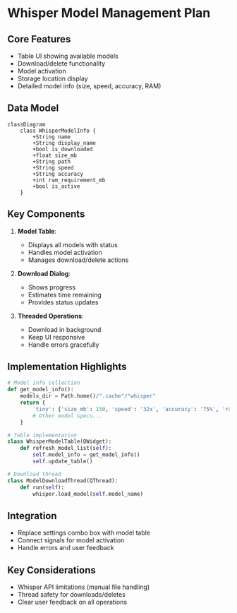# Whisper Model Management Plan

## Core Features
- Table UI showing available models
- Download/delete functionality
- Model activation
- Storage location display
- Detailed model info (size, speed, accuracy, RAM)

## Data Model
```mermaid
classDiagram
    class WhisperModelInfo {
        +String name
        +String display_name
        +bool is_downloaded
        +float size_mb
        +String path
        +String speed
        +String accuracy
        +int ram_requirement_mb
        +bool is_active
    }
```

## Key Components
1. **Model Table**:
   - Displays all models with status
   - Handles model activation
   - Manages download/delete actions

2. **Download Dialog**:
   - Shows progress
   - Estimates time remaining
   - Provides status updates

3. **Threaded Operations**:
   - Download in background
   - Keep UI responsive
   - Handle errors gracefully

## Implementation Highlights
```python
# Model info collection
def get_model_info():
    models_dir = Path.home()/".cache"/"whisper"
    return {
        'tiny': {'size_mb': 150, 'speed': '32x', 'accuracy': '75%', 'ram': 1000},
        # Other model specs...
    }

# Table implementation
class WhisperModelTable(QWidget):
    def refresh_model_list(self):
        self.model_info = get_model_info()
        self.update_table()

# Download thread
class ModelDownloadThread(QThread):
    def run(self):
        whisper.load_model(self.model_name)
```

## Integration
- Replace settings combo box with model table
- Connect signals for model activation
- Handle errors and user feedback

## Key Considerations
- Whisper API limitations (manual file handling)
- Thread safety for downloads/deletes
- Clear user feedback on all operations